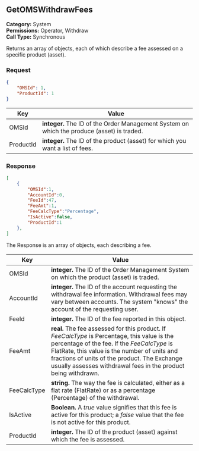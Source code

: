 ## GetOMSWithdrawFees

**Category:** System<br />**Permissions:** Operator, Withdraw<br />**Call Type:** Synchronous

Returns an array of objects, each of which describe a fee assessed on a specific product (asset).

### Request

```json
{
    "OMSId": 1,
    "ProductId": 1
}
```

| Key       | Value                                                        |
| --------- | ------------------------------------------------------------ |
| OMSId     | **integer.** The ID of the Order Management System on which the produce (asset) is traded. |
| ProductId | **integer.** The ID of the product (asset) for which you want a list of fees. |

### Response

```json
[
    {
        "OMSId":1,
        "AccountId":0,
        "FeeId":47,
        "FeeAmt":1,
        "FeeCalcType":"Percentage",
        "IsActive":false,
        "ProductId":1
    },
]
```

The Response is an array of objects, each describing a fee.

| Key         | Value                                                        |
| ----------- | ------------------------------------------------------------ |
| OMSId       | **integer.** The ID of the Order Management System on which the product (asset) is traded. |
| AccountId   | **integer.** The ID of the account requesting the withdrawal fee information. Withdrawal fees may vary between accounts. The system "knows" the account of the requesting user. |
| FeeId       | **integer.** The ID of the fee reported in this object.      |
| FeeAmt      | **real.** The fee assessed for this product. If *FeeCalcType* is Percentage, this value is the percentage of the fee. If the *FeeCalcType* is FlatRate, this value is the number of units and fractions of units of the product. The Exchange usually assesses withdrawal fees in the product being withdrawn. |
| FeeCalcType | **string.** The way the fee is calculated, either as a flat rate (FlatRate) or as a percentage (Percentage) of the withdrawal. |
| IsActive    | **Boolean.** A *true* value signifies that this fee is active for this product; a *false* value that the fee is not active for this product. |
| ProductId   | **integer.** The ID of the product (asset) against which the fee is assessed. |


